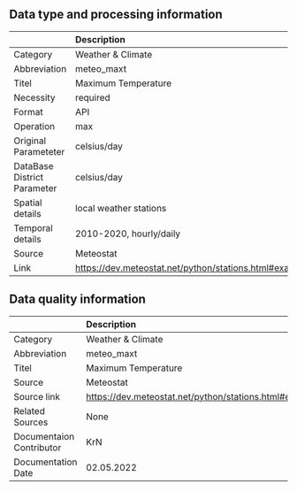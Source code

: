 ## Data type and processing information 

|                             | Description                                            |
|:----------------------------|:-------------------------------------------------------|
| Category                    | Weather & Climate                                      |
| Abbreviation                | meteo_maxt                                             |
| Titel                       | Maximum Temperature                                    |
| Necessity                   | required                                               |
| Format                      | API                                                    |
| Operation                   | max                                                    |
| Original Parameteter        | celsius/day                                            |
| DataBase District Parameter | celsius/day                                            |
| Spatial details             | local weather stations                                 |
| Temporal details            | 2010-2020, hourly/daily                                |
| Source                      | Meteostat                                              |
| Link                        | https://dev.meteostat.net/python/stations.html#example |

## Data quality information 

|                          | Description                                            |
|:-------------------------|:-------------------------------------------------------|
| Category                 | Weather & Climate                                      |
| Abbreviation             | meteo_maxt                                             |
| Titel                    | Maximum Temperature                                    |
| Source                   | Meteostat                                              |
| Source link              | https://dev.meteostat.net/python/stations.html#example |
| Related Sources          | None                                                   |
| Documentaion Contributor | KrN                                                    |
| Documentation Date       | 02.05.2022                                             |